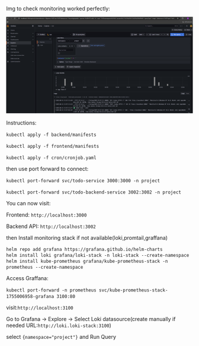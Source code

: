 Img to check monitoring worked perfectly:

[![Grafana Logs](Graffana.png)](Graffana.png)


Instructions:


```kubectl apply -f backend/manifests```

```kubectl apply -f frontend/manifests```

```kubectl apply -f cron/cronjob.yaml```

then use port forward to connect:

```kubectl port-forward svc/todo-service 3000:3000 -n project```

```kubectl port-forward svc/todo-backend-service 3002:3002 -n project```


You can now visit:

Frontend: ```http://localhost:3000```

Backend API: ```http://localhost:3002```



then Install monitoring stack if not available(loki,promtail,graffana)

```
helm repo add grafana https://grafana.github.io/helm-charts
helm install loki grafana/loki-stack -n loki-stack --create-namespace
helm install kube-prometheus grafana/kube-prometheus-stack -n prometheus --create-namespace
```
Access Graffana:

```kubectl port-forward -n prometheus svc/kube-prometheus-stack-1755006958-grafana 3100:80```

visit:```http://localhost:3100```

Go to Grafana → Explore → Select Loki datasource(create manually if
 needed URL:`http://loki.loki-stack:3100`)

select `{namespace="project"}` and Run  Query
